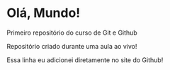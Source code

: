 # Olá, Mundo!
 Primeiro repositório do curso de Git e Github

Repositório criado durante uma aula ao vivo!

Essa linha eu adicionei diretamente no site do Github!
